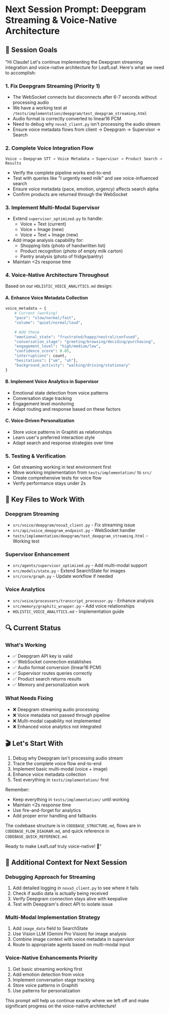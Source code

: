 # Next Session Prompt: Deepgram Streaming & Voice-Native Architecture

## 🎯 Session Goals

"Hi Claude! Let's continue implementing the Deepgram streaming integration and voice-native architecture for LeafLoaf. Here's what we need to accomplish:

### 1. **Fix Deepgram Streaming (Priority 1)**
- The WebSocket connects but disconnects after 6-7 seconds without processing audio
- We have a working test at `/tests/implementation/deepgram/test_deepgram_streaming.html`
- Audio format is correctly converted to linear16 PCM
- Need to debug why `nova3_client.py` isn't processing the audio stream
- Ensure voice metadata flows from client → Deepgram → Supervisor → Search

### 2. **Complete Voice Integration Flow**
```
Voice → Deepgram STT → Voice Metadata → Supervisor → Product Search → Results
```
- Verify the complete pipeline works end-to-end
- Test with queries like "I urgently need milk" and see voice-influenced search
- Ensure voice metadata (pace, emotion, urgency) affects search alpha
- Confirm products are returned through the WebSocket

### 3. **Implement Multi-Modal Supervisor**
- Extend `supervisor_optimized.py` to handle:
  - Voice + Text (current)
  - Voice + Image (new)
  - Voice + Text + Image (new)
- Add image analysis capability for:
  - Shopping lists (photo of handwritten list)
  - Product recognition (photo of empty milk carton)
  - Pantry analysis (photo of fridge/pantry)
- Maintain <2s response time

### 4. **Voice-Native Architecture Throughout**
Based on our `HOLISTIC_VOICE_ANALYTICS.md` design:

#### A. Enhance Voice Metadata Collection
```python
voice_metadata = {
    # Current (working)
    "pace": "slow/normal/fast",
    "volume": "quiet/normal/loud",
    
    # Add these
    "emotional_state": "frustrated/happy/neutral/confused",
    "conversation_stage": "greeting/browsing/deciding/purchasing", 
    "engagement_level": "high/medium/low",
    "confidence_score": 0.85,
    "interruptions": count,
    "hesitations": ["um", "uh"],
    "background_activity": "walking/driving/stationary"
}
```

#### B. Implement Voice Analytics in Supervisor
- Emotional state detection from voice patterns
- Conversation stage tracking
- Engagement level monitoring
- Adapt routing and response based on these factors

#### C. Voice-Driven Personalization
- Store voice patterns in Graphiti as relationships
- Learn user's preferred interaction style
- Adapt search and response strategies over time

### 5. **Testing & Verification**
- Get streaming working in test environment first
- Move working implementation from `tests/implementation/` to `src/`
- Create comprehensive tests for voice flow
- Verify performance stays under 2s

## 📂 Key Files to Work With

### Deepgram Streaming
- `src/voice/deepgram/nova3_client.py` - Fix streaming issue
- `src/api/voice_deepgram_endpoint.py` - WebSocket handler
- `tests/implementation/deepgram/test_deepgram_streaming.html` - Working test

### Supervisor Enhancement
- `src/agents/supervisor_optimized.py` - Add multi-modal support
- `src/models/state.py` - Extend SearchState for images
- `src/core/graph.py` - Update workflow if needed

### Voice Analytics
- `src/voice/processors/transcript_processor.py` - Enhance analysis
- `src/memory/graphiti_wrapper.py` - Add voice relationships
- `HOLISTIC_VOICE_ANALYTICS.md` - Implementation guide

## 🔍 Current Status

### What's Working
- ✅ Deepgram API key is valid
- ✅ WebSocket connection establishes
- ✅ Audio format conversion (linear16 PCM)
- ✅ Supervisor routes queries correctly
- ✅ Product search returns results
- ✅ Memory and personalization work

### What Needs Fixing
- ❌ Deepgram streaming audio processing
- ❌ Voice metadata not passed through pipeline
- ❌ Multi-modal capability not implemented
- ❌ Enhanced voice analytics not integrated

## 🎬 Let's Start With

1. Debug why Deepgram isn't processing audio stream
2. Trace the complete voice flow end-to-end
3. Implement basic multi-modal (voice + image)
4. Enhance voice metadata collection
5. Test everything in `tests/implementation/` first

Remember:
- Keep everything in `tests/implementation/` until working
- Maintain <2s response time
- Use fire-and-forget for analytics
- Add proper error handling and fallbacks

The codebase structure is in `CODEBASE_STRUCTURE.md`, flows are in `CODEBASE_FLOW_DIAGRAM.md`, and quick reference in `CODEBASE_QUICK_REFERENCE.md`.

Ready to make LeafLoaf truly voice-native! 🚀"

## 🔧 Additional Context for Next Session

### Debugging Approach for Streaming
1. Add detailed logging in `nova3_client.py` to see where it fails
2. Check if audio data is actually being received
3. Verify Deepgram connection stays alive with keepalive
4. Test with Deepgram's direct API to isolate issue

### Multi-Modal Implementation Strategy
1. Add `image_data` field to SearchState
2. Use Vision LLM (Gemini Pro Vision) for image analysis
3. Combine image context with voice metadata in supervisor
4. Route to appropriate agents based on multi-modal input

### Voice-Native Enhancements Priority
1. Get basic streaming working first
2. Add emotion detection from voice
3. Implement conversation stage tracking
4. Store voice patterns in Graphiti
5. Use patterns for personalization

This prompt will help us continue exactly where we left off and make significant progress on the voice-native architecture!